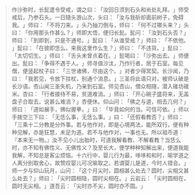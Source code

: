> 作沙弥时，长髭遣令受戒，谓之曰：​「汝回日须到石头和尚处礼拜。​」师受戒后，乃参石头。一日隨头游山次，头曰：​「汝与我斫却面前树子，免碍我。​」师曰：​「不将刀来。​」头乃抽刀倒与，师曰：​「何不过哪头来？​」头曰：​「你用那头作甚么？​」师即大悟，便归长髭。髭问：​「汝到石头否？​」师曰：​「到即到，只是不通号。​」髭曰：​「从谁受戒？​」师曰：​「不依他。​」髭曰：​「在彼即恁么，来我这里作么生？​」师曰：​「不违背。​」髭曰：​「太切切生。​」师曰：​「舌头未曾点着在。​」髭喝曰：​「沙弥出去。​」师便出。髭曰：​「争得不遇于人。​」师寻值沙汰，乃作行者，居于石室。每见僧，便竖起杖子曰：​「三世诸佛，尽由这个。​」对者少得冥契。长沙闻，乃曰：​「我若见，令放下拄杖，别通个消息。​」三圣将此语只对，被师认破是长沙语。杏山闻三圣失机，乃亲到石室。师见杏山，僧众相隨，潜入碓坊碓米。杏曰：​「行者接待不易，贫道难消。​」师曰：​「开心碗子盛将来，无盖盘子合取去。说甚么难消？​」杏便休。仰山问：​「佛之与道，相去几何？​」师曰：​「道如展手，佛似握拳。​」曰：​「毕竟如何的当。可信可依。​」师以手拨空三下曰：​「无恁么事，无恁么事。​」曰：​「还假看教否？​」师曰：​「三乘十二分教是分外事。若与他作对，即是心境两法，能所双行，便有种种见解，亦是狂慧，未足为道。若不与他作对，一事也无。所以祖币道：『本来无一物。』汝不见小儿出胎时，可道我解看教、不解看教？当恁么时，亦不知有佛性义、无佛性义？及至长大，便学种种知解出来，便道我能我解，不知总是客尘烦恼。十六行中，婴儿行为最，哆哆和和时，喻学道之人离分别取舍心，故赞叹婴儿可况喻取之。若谓婴儿是道，今时人错会。​」师一夕与仰山玩月，山问：​「这个月尖时，圆相甚么处去？圆时，尖相又甚么处去？​」师曰：​「尖时圆相隐，圆时尖相在。​」云岩云：​「尖时圆相在，圆时无尖相。​」道吾云：​「尖时亦不尖，圆时亦不圆。​」


